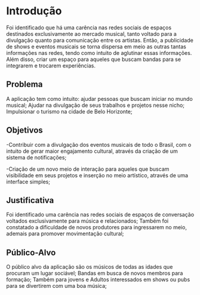 # Introdução

  Foi identificado que há uma carência nas redes sociais de espaços destinados exclusivamente ao mercado musical, tanto voltado para a divulgação quanto para comunicação entre os artistas. Então, a publicidade de shows e eventos musicais se torna dispersa em meio as outras tantas informações nas redes, tendo como intuito de aglutinar essas informações. Além disso, criar um espaço para aqueles que buscam bandas para se integrarem e trocarem experiências. 

## Problema
  A aplicação tem como intuito: ajudar pessoas que buscam iniciar no mundo musical; Ajudar na divulgação de seus trabalhos e projetos nesse nicho; Impulsionar o turismo na cidade de Belo Horizonte;




## Objetivos

-Contribuir com a divulgação dos eventos musicais de todo o Brasil, com o intuito de gerar maior engajamento cultural, através da criação de um sistema de notificações; 


-Criação de um novo meio de interação para aqueles que buscam visibilidade em seus projetos e inserção no meio artístico, através de uma interface simples;
 


## Justificativa

  Foi identificado uma carência nas redes sociais de espaços de conversação voltados exclusivamente para música e relacionados; Também foi constatado a dificuldade de novos produtores para ingressarem no meio, ademais para promover movimentação cultural;



## Público-Alvo

 O público alvo da aplicação são os músicos de todas as idades que procuram um lugar sociável; Bandas em busca de novos membros para formação; Também para jovens e Adultos interessados em shows ou pubs para se divertirem com uma boa música;



